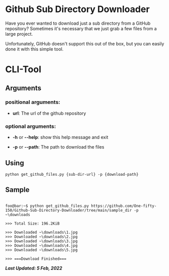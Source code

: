 # Github Sub Directory Downloader

Have you ever wanted to download just a sub directory from a GitHub repository? Sometimes it's necessary that we just grab a few files from a large project.

Unfortunately, GitHub doesn't support this out of the box, but you can easily done it with this simple tool.
  
# CLI-Tool


## Arguments

### positional arguments:

- **url**:  The url of the github repository

### optional arguments:

- **-h** or **--help**: show this help message and exit

- **-p** or **--path**: The path to download the files


## Using

```
python get_github_files.py {sub-dir-url} -p {download-path}
```

## Sample

```console 

foo@bar:~$ python get_github_files.py https://github.com/One-fifty-150/Github-Sub-Directory-Downloader/tree/main/sample_dir -p ~\downloads

>>> Total Size: 196.2KiB

>>> Downloaded ~\downloads\1.jpg
>>> Downloaded ~\downloads\2.jpg
>>> Downloaded ~\downloads\3.jpg
>>> Downloaded ~\downloads\4.jpg
>>> Downloaded ~\downloads\5.jpg

>>> ===Download Finished===

```

 ***Last Updated: 5 Feb, 2022***     